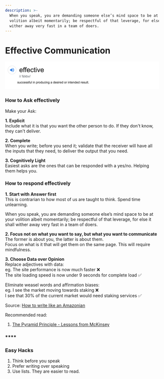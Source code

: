 ```yaml
---
description: >-
  When you speak, you are demanding someone else’s mind space to be at your
  volition albeit momentarily; be respectful of that leverage, for else it shall
  wither away very fast in a team of doers.
---
```


# Effective Communication

![](../.gitbook/assets/image.png)

### 

### How to Ask effectively

Make your Ask:

**1. Explicit**  
Include what it is that you want the other person to do. If they don't know, they can't deliver.

**2. Complete**  
When you write; before you send it; validate that the receiver will have all the inputs that they need, to deliver the output that you need.

**3. Cognitively Light**  
Easiest asks are the ones that can be responded with a yes/no. Helping them helps you.

### 

### How to respond effectively

**1. Start with Answer first**  
This is contrarian to how most of us are taught to think. Spend time unlearning.

When you speak, you are demanding someone else’s mind space to be at your volition albeit momentarily; be respectful of that leverage, for else it shall wither away very fast in a team of doers.

**2. Focus not on what you want to say, but what you want to communicate**  
The former is about you, the latter is about them.  
Focus on what is it that will get them on the same page. This will require mindfulness.

**3. Choose Data over Opinion**  
Replace adjectives with data:  
eg. The site performance is now much faster ❌  
The site loading speed is now under 9 seconds for complete load ✅

Eliminate weasel words and affirmation biases:  
eg. I see the market moving towards staking ❌  
I see that 30% of the current market would need staking services ✅

Source: [How to write like an Amazonian](https://twitter.com/nipunmehra/status/1154590521345490945?lang=en)

Recommended read:

1. [The Pyramid Principle - Lessons from McKinsey](https://medium.com/lessons-from-mckinsey/the-pyramid-principle-f0885dd3c5c7)

### \*\*\*\*

### **Easy Hacks**

1. Think before you speak
2. Prefer writing over speaking
3. Use lists. They are easier to read.

